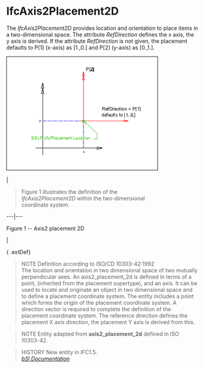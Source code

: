IfcAxis2Placement2D
===================
The _IfcAxis2Placement2D_ provides location and orientation to place items in
a two-dimensional space. The attribute _RefDirection_ defines the x axis, the
y axis is derived. If the attribute _RefDirection_ is not given, the placement
defaults to P[1] (x-axis) as [1.,0.] and P[2] (y-axis) as [0.,1.].  
  
  
  
  
![axis2 placement 2D](../figures/ifcaxis2placement2d-layout1.gif)  
  
|  

>  
>  Figure 1 illustrates the definition of the  
>  _IfcAxis2Placement2D_ within the two-dimensional  
>  coordinate system.  
>

  
  
  
---|---  
  
  
  

Figure 1 -- Axis2 placement 2D

  
  
|  
  
  
  
  
  
  
{ .extDef}  
> NOTE  Definition according to ISO/CD 10303-42:1992  
> The location and orientation in two dimensional space of two mutually
> perpendicular axes. An axis2_placement_2d is defined in terms of a point,
> (inherited from the placement supertype), and an axis. It can be used to
> locate and originate an object in two dimensional space and to define a
> placement coordinate system. The entity includes a point which forms the
> origin of the placement coordinate system. A direction vector is required to
> complete the definition of the placement coordinate system. The reference
> direction defines the placement X axis direction, the placement Y axis is
> derived from this.  
  
> NOTE  Entity adapted from **axis2_placement_2d** defined in ISO 10303-42.  
  
> HISTORY  New entity in IFC1.5.  
[ _bSI
Documentation_](https://standards.buildingsmart.org/IFC/DEV/IFC4_2/FINAL/HTML/schema/ifcgeometryresource/lexical/ifcaxis2placement2d.htm)


